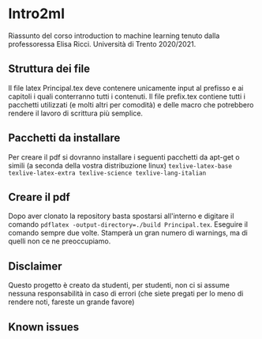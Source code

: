 # Intro2ml
Riassunto del corso introduction to machine learning tenuto dalla professoressa Elisa Ricci. Università di Trento 2020/2021.

## Struttura dei file
Il file latex Principal.tex deve contenere unicamente input al prefisso e ai capitoli i quali conterranno tutti i contenuti. Il
file prefix.tex contiene tutti i pacchetti utilizzati (e molti altri per comodità) e delle macro che potrebbero rendere il lavoro
di scrittura più semplice.

## Pacchetti da installare
Per creare il pdf si dovranno installare i seguenti pacchetti da apt-get o simili (a seconda della vostra distribuzione linux) `texlive-latex-base texlive-latex-extra texlive-science texlive-lang-italian`

## Creare il pdf
Dopo aver clonato la repository basta spostarsi all'interno e digitare il comando `pdflatex -output-directory=./build Principal.tex`. Eseguire il comando
sempre due volte. Stamperà un gran numero di warnings, ma di quelli non ce ne preoccupiamo.

## Disclaimer
Questo progetto è creato da studenti, per studenti, non ci si assume nessuna responsabilità in caso di errori (che siete
pregati per lo meno di rendere noti, fareste un grande favore)

## Known issues
